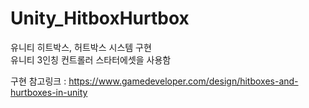 # Unity_HitboxHurtbox
유니티 히트박스, 허트박스 시스템 구현     
유니티 3인칭 컨트롤러 스타터에셋을 사용함   
    
구현 참고링크 : https://www.gamedeveloper.com/design/hitboxes-and-hurtboxes-in-unity

